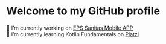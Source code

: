 # Welcome to my GitHub profile
🔭 I’m currently working on [EPS Sanitas Mobile APP](https://play.google.com/store/apps/details?id=colsanitas.foonkiemonkey.com.co.eps&hl=es_419) <br>
🌱 I’m currently learning Kotlin Fundamentals on [Platzi](https://platzi.com/cursos/kotlin/) <br>


<!--
**CAPJackie/CAPJackie** is a ✨ _special_ ✨ repository because its `README.md` (this file) appears on your GitHub profile.

Here are some ideas to get you started:

- 👯 I’m looking to collaborate on ...
- 🤔 I’m looking for help with ...
- 💬 Ask me about ...
- 📫 How to reach me: ...
- 😄 Pronouns: ...
- ⚡ Fun fact: ...
-->
